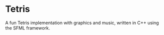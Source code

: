 # Tetris
A fun Tetris implementation with graphics and music, written in C++ using the SFML framework.

